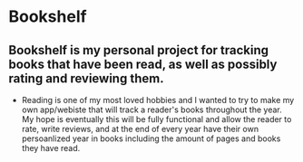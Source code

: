 # Bookshelf 
## Bookshelf is my personal project for tracking books that have been read, as well as possibly rating and reviewing them. 
- Reading is one of my most loved hobbies and I wanted to try to make my own app/webiste that will track a reader's books throughout the year. My hope is eventually this will be fully functional and allow the reader to rate, write reviews, and at the end of every year have their own persoanlized year in books including the amount of pages and books they have read.
